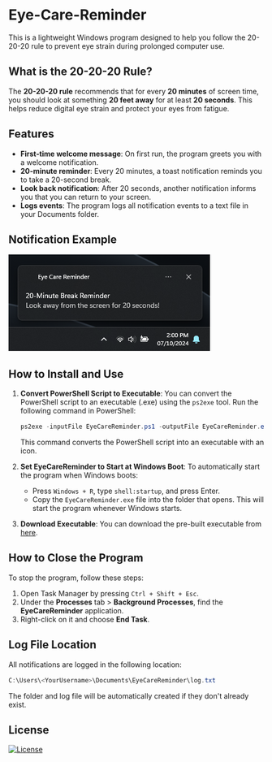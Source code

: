 # Eye-Care-Reminder
This is a lightweight Windows program designed to help you follow the 20-20-20 rule to prevent eye strain during prolonged computer use.

## What is the 20-20-20 Rule?
The **20-20-20 rule** recommends that for every **20 minutes** of screen time, you should look at something **20 feet away** for at least **20 seconds**. This helps reduce digital eye strain and protect your eyes from fatigue.

## Features
- **First-time welcome message**: On first run, the program greets you with a welcome notification.
- **20-minute reminder**: Every 20 minutes, a toast notification reminds you to take a 20-second break.
- **Look back notification**: After 20 seconds, another notification informs you that you can return to your screen.
- **Logs events**: The program logs all notification events to a text file in your Documents folder.

## Notification Example
![Notification Screenshot](./src/notification.png)

## How to Install and Use
1. **Convert PowerShell Script to Executable**:
   You can convert the PowerShell script to an executable (.exe) using the `ps2exe` tool. Run the following command in PowerShell:

   ```powershell
   ps2exe -inputFile EyeCareReminder.ps1 -outputFile EyeCareReminder.exe -iconFile "path_to_icon.ico"
   ```
   
   This command converts the PowerShell script into an executable with an icon.

2. **Set EyeCareReminder to Start at Windows Boot**:
   To automatically start the program when Windows boots:

    - Press ```Windows + R```, type ```shell:startup```, and press Enter.
    - Copy the ```EyeCareReminder.exe``` file into the folder that opens. This will start the program whenever Windows starts.
  
3. **Download Executable**:
   You can download the pre-built executable from [here](./exe/EyeCareReminder.exe).

## How to Close the Program
To stop the program, follow these steps:

1. Open Task Manager by pressing ```Ctrl + Shift + Esc```.
2. Under the **Processes** tab > **Background Processes**, find the **EyeCareReminder** application.
3. Right-click on it and choose **End Task**.

## Log File Location
All notifications are logged in the following location:

```powershell
C:\Users\<YourUsername>\Documents\EyeCareReminder\log.txt
```
The folder and log file will be automatically created if they don't already exist.

## License
[![License](https://img.shields.io/badge/License-Apache_2.0-blue.svg)](https://opensource.org/licenses/Apache-2.0)
